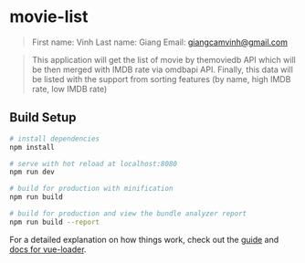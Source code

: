 # movie-list

> First name: Vinh
> Last name: Giang
> Email: giangcamvinh@gmail.com

> This application will get the list of movie by themoviedb API which will be then merged with IMDB rate via omdbapi API. Finally, this data will be listed with the support from sorting features (by name, high IMDB rate, low IMDB rate)

## Build Setup

``` bash
# install dependencies
npm install

# serve with hot reload at localhost:8080
npm run dev

# build for production with minification
npm run build

# build for production and view the bundle analyzer report
npm run build --report
```

For a detailed explanation on how things work, check out the [guide](http://vuejs-templates.github.io/webpack/) and [docs for vue-loader](http://vuejs.github.io/vue-loader).
